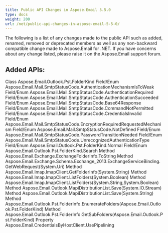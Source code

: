 ```yaml
---
title: Public API Changes in Aspose.Email 5.5.0
type: docs
weight: 200
url: /net/public-api-changes-in-aspose-email-5-5-0/
---
```



The following is a list of any changes made to the public API such as added, renamed, removed or deprecated members as well as any non-backward compatible change made to Aspose.Email for .NET. If you have concerns about any change listed, please raise it on the Aspose.Email support forum.
## **Added APIs:**
Class Aspose.Email.Outlook.Pst.FolderKind
Field/Enum Aspose.Email.Mail.SmtpStatusCode.AuthenticationMechanismIsToWeak
Field/Enum Aspose.Email.Mail.SmtpStatusCode.AuthenticationRequired
Field/Enum Aspose.Email.Mail.SmtpStatusCode.AuthenticationSucceeded
Field/Enum Aspose.Email.Mail.SmtpStatusCode.Base64Response
Field/Enum Aspose.Email.Mail.SmtpStatusCode.CommandNotPermitted
Field/Enum Aspose.Email.Mail.SmtpStatusCode.CredentialsInvalid
Field/Enum Aspose.Email.Mail.SmtpStatusCode.EncryptionRequiredRequestedMechanism
Field/Enum Aspose.Email.Mail.SmtpStatusCode.NotDefined
Field/Enum Aspose.Email.Mail.SmtpStatusCode.PasswordTransitionNeeded
Field/Enum Aspose.Email.Mail.SmtpStatusCode.UnrecognizedAuthenticationType
Field/Enum Aspose.Email.Outlook.Pst.FolderKind.Normal
Field/Enum Aspose.Email.Outlook.Pst.FolderKind.Search
Method Aspose.Email.Exchange.ExchangeFolderInfo.ToString
Method Aspose.Email.Exchange.Schema.Exchange_2013.ExchangeServiceBinding.GetWebRequest(System.Uri)
Method Aspose.Email.Imap.ImapClient.GetFolderInfo(System.String)
Method Aspose.Email.Imap.ImapClient.ListFolders(System.Boolean)
Method Aspose.Email.Imap.ImapClient.ListFolders(System.String,System.Boolean)
Method Aspose.Email.Outlook.MapiDistributionList.Save(System.IO.Stream)
Method Aspose.Email.Outlook.MapiDistributionList.Save(System.String)
Method Aspose.Email.Outlook.Pst.FolderInfo.EnumerateFolders(Aspose.Email.Outlook.Pst.FolderKind)
Method Aspose.Email.Outlook.Pst.FolderInfo.GetSubFolders(Aspose.Email.Outlook.Pst.FolderKind)
Property Aspose.Email.CredentialsByHostClient.UsePipelining
